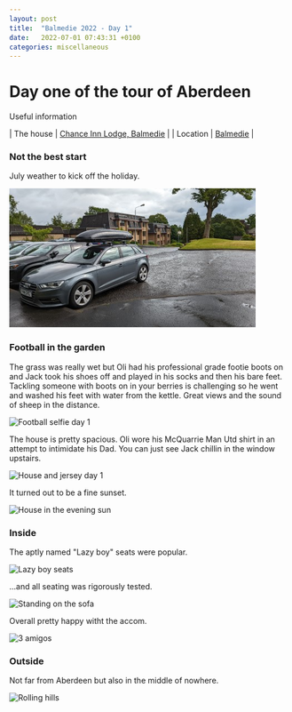 ```yaml
---
layout: post
title:  "Balmedie 2022 - Day 1"
date:   2022-07-01 07:43:31 +0100
categories: miscellaneous
---
```

# Day one of the tour of Aberdeen

Useful information

| The house  | [Chance Inn Lodge, Balmedie](https://www.sykescottages.co.uk/cottage/Moray-Aberdeenshire-The-Coastal-Trail-Belhelvie/Chance-Inn-Lodge-952068.html)      |
| Location   | [Balmedie](https://goo.gl/maps/5SVK9VpZab8GUPXp7)       |

### Not the best start
July weather to kick off the holiday.   

![Wet weather](/assets/PXL_20220702_081727779.jpg)
  
### Football in the garden
The grass was really wet but Oli had his professional grade footie boots on and Jack took his shoes off and played in his socks and then his bare feet. Tackling someone with boots on in your berries is challenging so he went and washed his feet with water from the kettle. Great views and the sound of sheep in the distance.  

![Football selfie day 1](/assets/PXL_20220702_204957411.jpg)
  
The house is pretty spacious. Oli wore his McQuarrie Man Utd shirt in an attempt to intimidate his Dad. You can just see Jack chillin in the window upstairs.  
  
![House and jersey day 1](/assets/PXL_20220702_20434332001.jpg)

It turned out to be a fine sunset.
  
![House in the evening sun](/assets/PXL_20220702_203123377-01.jpg)

### Inside  

The aptly named "Lazy boy" seats were popular.
  
![Lazy boy seats](/assets/PXL_20220702_171327177-01.jpg)

...and all seating was rigorously tested.  
  
![Standing on the sofa](/assets/PXL_20220702_155403050-01.jpg)

Overall pretty happy witht the accom.  
  
![3 amigos](/assets/PXL_20220702_155442794-01.jpg)

### Outside
  
Not far from Aberdeen but also in the middle of nowhere.   
  
![Rolling hills](/assets/PXL_20220702_203057267-01.jpg)
